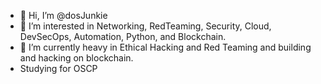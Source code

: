 - 👋 Hi, I’m @dosJunkie
- 👀 I’m interested in Networking, RedTeaming, Security, Cloud, DevSecOps, Automation, Python, and Blockchain.
- 🌱 I’m currently heavy in Ethical Hacking and Red Teaming and building and hacking on blockchain. 
- Studying for OSCP
